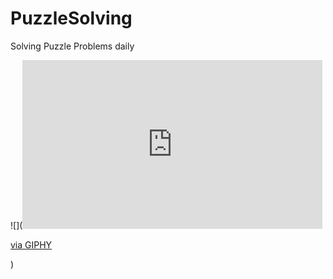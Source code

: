 # PuzzleSolving
Solving Puzzle Problems daily


![](<iframe src="https://giphy.com/embed/gK5zbtxN0Wgdr0AWz5" width="480" height="270" frameBorder="0" class="giphy-embed" allowFullScreen></iframe><p><a href="https://giphy.com/gifs/voxdotcom-netflix-vox-the-mind-gK5zbtxN0Wgdr0AWz5">via GIPHY</a></p>)
